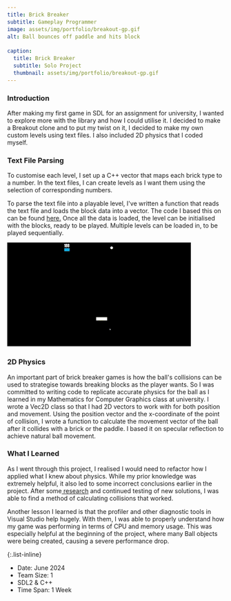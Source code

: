 ```yaml
---
title: Brick Breaker
subtitle: Gameplay Programmer
image: assets/img/portfolio/breakout-gp.gif
alt: Ball bounces off paddle and hits block

caption:
  title: Brick Breaker
  subtitle: Solo Project
  thumbnail: assets/img/portfolio/breakout-gp.gif
---
```


### Introduction
After making my first game in SDL for an assignment for university, I wanted to explore more with the library and how I could utilise it.
I decided to make a Breakout clone and to put my twist on it, I decided to make my own custom levels using text files. I also included 2D physics that I coded myself.

### Text File Parsing
To customise each level, I set up a C++ vector that maps each brick type to a number. In the text files, I can create levels as I want them using the selection of corresponding numbers.

To parse the text file into a playable level, I've written a function that reads the text file and loads the block data into a vector. The code I based this on can be found <a href = "https://stackoverflow.com/questions/46719183/c-using-ifstream-to-read-file"> here.</a> Once all the data is loaded, the level can be initialised with the blocks, ready to be played. Multiple levels can be loaded in, to be played sequentially.

<img src = "assets/img/portfolio/break-level-change.gif" >

### 2D Physics
An important part of brick breaker games is how the ball's collisions can be used to strategise towards breaking blocks as the player wants. So I was committed to writing code to replicate accurate physics for the ball as I learned in my Mathematics for Computer Graphics class at university. I wrote a Vec2D class so that I had 2D vectors to work with for both position and movement. Using the position vector and the x-coordinate of the point of collision, I wrote a function to calculate the movement vector of the ball after it collides with a brick or the paddle. I based it on specular reflection to achieve natural ball movement.

### What I Learned
As I went through this project, I realised I would need to refactor how I applied what I knew about physics. While my prior knowledge was extremely helpful, it also led to some incorrect conclusions earlier in the project. After some<a href = "https://www.reddit.com/r/gamedev/comments/5qcgu9/comment/dcy5r5q/"> research</a> and continued testing of new solutions, I was able to find a method of calculating collisions that worked.

Another lesson I learned is that the profiler and other diagnostic tools in Visual Studio help hugely. With them, I was able to properly understand how my game was performing in terms of CPU and memory usage. This was especially helpful at the beginning of the project, where many Ball objects were being created, causing a severe performance drop. 

{:.list-inline}
- Date: June 2024
- Team Size: 1
- SDL2 & C++
- Time Span: 1 Week

